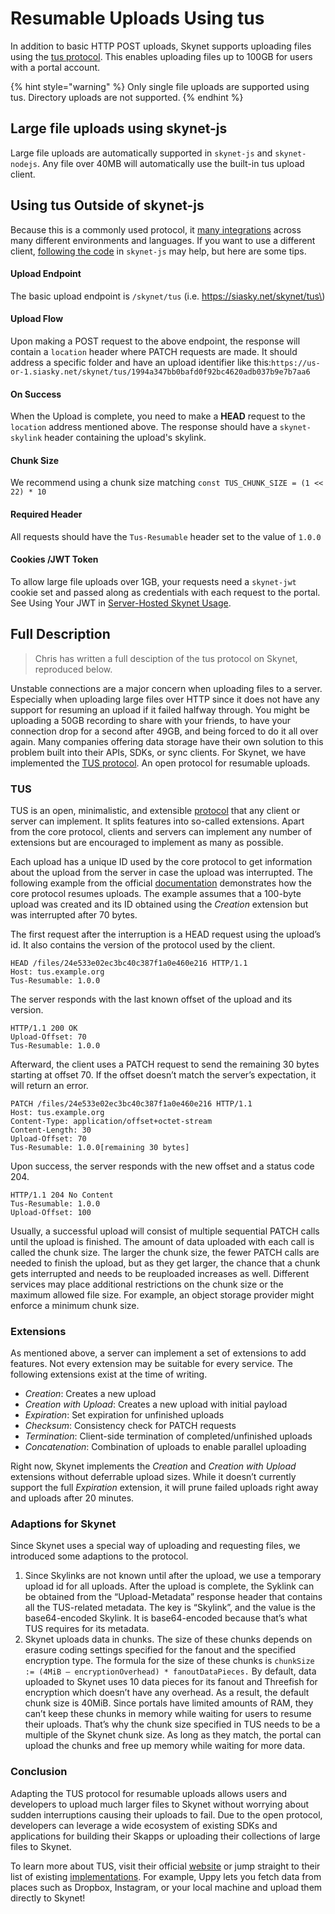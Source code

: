 # Resumable Uploads Using tus

In addition to basic HTTP POST uploads, Skynet supports uploading files using the [tus protocol](https://tus.io/). This enables uploading files up to 100GB for users with a portal account.

{% hint style="warning" %}
Only single file uploads are supported using tus. Directory uploads are not supported.
{% endhint %}

## Large file uploads using skynet-js

Large file uploads are automatically supported in `skynet-js` and `skynet-nodejs`. Any file over 40MB will automatically use the built-in tus upload client.

## Using tus Outside of skynet-js

Because this is a commonly used protocol, it [many integrations](https://tus.io/implementations.html) across many different environments and languages. If you want to use a different client, [following the code](https://github.com/SkynetLabs/skynet-js/blob/3f5ed945c2c64ab8abb7308aaea38656e0e2ede4/src/upload.ts#L199) in `skynet-js` may help, but here are some tips.

#### Upload Endpoint

The basic upload endpoint is `/skynet/tus` \(i.e. https://siasky.net/skynet/tus\)

#### Upload Flow

Upon making a POST request to the above endpoint, the response will contain a `location` header where PATCH requests are made. It should address a specific folder and have an upload identifier like this:`https://us-or-1.siasky.net/skynet/tus/1994a347bb0bafd0f92bc4620adb037b9e7b7aa6`

#### On Success

When the Upload is complete, you need to make a **HEAD** request to the `location` address mentioned above. The response should have a `skynet-skylink` header containing the upload's skylink.

#### Chunk Size

We recommend using a chunk size matching `const TUS_CHUNK_SIZE = (1 << 22) * 10`

#### Required Header

All requests should have the `Tus-Resumable` header set to the value of `1.0.0`

#### Cookies /JWT Token

To allow large file uploads over 1GB, your requests need a `skynet-jwt` cookie set and passed along as credentials with each request to the portal. See Using Your JWT in [Server-Hosted Skynet Usage](../developer-guides/server-hosted-skynet-usage.md#using-your-jwt).

## Full Description

> Chris has written a full desciption of the tus protocol on Skynet, reproduced below.

Unstable connections are a major concern when uploading files to a server. Especially when uploading large files over HTTP since it does not have any support for resuming an upload if it failed halfway through. You might be uploading a 50GB recording to share with your friends, to have your connection drop for a second after 49GB, and being forced to do it all over again. Many companies offering data storage have their own solution to this problem built into their APIs, SDKs, or sync clients. For Skynet, we have implemented the [TUS protocol](https://tus.io/). An open protocol for resumable uploads.

### TUS

TUS is an open, minimalistic, and extensible [protocol](https://tus.io/protocols/resumable-upload.html) that any client or server can implement. It splits features into so-called extensions. Apart from the core protocol, clients and servers can implement any number of extensions but are encouraged to implement as many as possible.

Each upload has a unique ID used by the core protocol to get information about the upload from the server in case the upload was interrupted. The following example from the official [documentation](https://tus.io/protocols/resumable-upload.html#core-protocol) demonstrates how the core protocol resumes uploads. The example assumes that a 100-byte upload was created and its ID obtained using the _Creation_ extension but was interrupted after 70 bytes.

The first request after the interruption is a HEAD request using the upload’s id. It also contains the version of the protocol used by the client.

```http
HEAD /files/24e533e02ec3bc40c387f1a0e460e216 HTTP/1.1
Host: tus.example.org
Tus-Resumable: 1.0.0
```

The server responds with the last known offset of the upload and its version.

```http
HTTP/1.1 200 OK
Upload-Offset: 70
Tus-Resumable: 1.0.0
```

Afterward, the client uses a PATCH request to send the remaining 30 bytes starting at offset 70. If the offset doesn’t match the server’s expectation, it will return an error.

```http
PATCH /files/24e533e02ec3bc40c387f1a0e460e216 HTTP/1.1
Host: tus.example.org
Content-Type: application/offset+octet-stream
Content-Length: 30
Upload-Offset: 70
Tus-Resumable: 1.0.0[remaining 30 bytes]
```

Upon success, the server responds with the new offset and a status code 204.

```http
HTTP/1.1 204 No Content
Tus-Resumable: 1.0.0
Upload-Offset: 100
```

Usually, a successful upload will consist of multiple sequential PATCH calls until the upload is finished. The amount of data uploaded with each call is called the chunk size. The larger the chunk size, the fewer PATCH calls are needed to finish the upload, but as they get larger, the chance that a chunk gets interrupted and needs to be reuploaded increases as well. Different services may place additional restrictions on the chunk size or the maximum allowed file size. For example, an object storage provider might enforce a minimum chunk size.

### Extensions

As mentioned above, a server can implement a set of extensions to add features. Not every extension may be suitable for every service. The following extensions exist at the time of writing.

* _Creation_: Creates a new upload
* _Creation with Upload_: Creates a new upload with initial payload
* _Expiration_: Set expiration for unfinished uploads
* _Checksum_: Consistency check for PATCH requests
* _Termination_: Client-side termination of completed/unfinished uploads
* _Concatenation_: Combination of uploads to enable parallel uploading

Right now, Skynet implements the _Creation_ and _Creation with Upload_ extensions without deferrable upload sizes. While it doesn’t currently support the full _Expiration_ extension, it will prune failed uploads right away and uploads after 20 minutes.

### Adaptions for Skynet <a id="0d61"></a>

Since Skynet uses a special way of uploading and requesting files, we introduced some adaptions to the protocol.

1. Since Skylinks are not known until after the upload, we use a temporary upload id for all uploads. After the upload is complete, the Syklink can be obtained from the “Upload-Metadata” response header that contains all the TUS-related metadata. The key is “Skylink”, and the value is the base64-encoded Skylink. It is base64-encoded because that’s what TUS requires for its metadata.
2. Skynet uploads data in chunks. The size of these chunks depends on erasure coding settings specified for the fanout and the specified encryption type. The formula for the size of these chunks is `chunkSize := (4MiB — encryptionOverhead) * fanoutDataPieces.` By default, data uploaded to Skynet uses 10 data pieces for its fanout and Threefish for encryption which doesn’t have any overhead. As a result, the default chunk size is 40MiB. Since portals have limited amounts of RAM, they can’t keep these chunks in memory while waiting for users to resume their uploads. That’s why the chunk size specified in TUS needs to be a multiple of the Skynet chunk size. As long as they match, the portal can upload the chunks and free up memory while waiting for more data.

### Conclusion

Adapting the TUS protocol for resumable uploads allows users and developers to upload much larger files to Skynet without worrying about sudden interruptions causing their uploads to fail. Due to the open protocol, developers can leverage a wide ecosystem of existing SDKs and applications for building their Skapps or uploading their collections of large files to Skynet.

To learn more about TUS, visit their official [website](https://tus.io/) or jump straight to their list of existing [implementations](https://tus.io/implementations.html). For example, Uppy lets you fetch data from places such as Dropbox, Instagram, or your local machine and upload them directly to Skynet!



